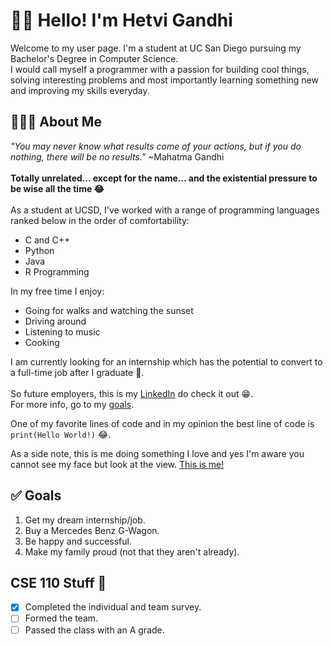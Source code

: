 # 👋🏻 Hello! I'm Hetvi Gandhi<br/>

Welcome to my user page. I'm a student at UC San Diego pursuing my Bachelor's Degree in Computer Science.<br/>
I would call myself a programmer with a passion for building cool things, solving interesting problems and most importantly learning something new and improving my skills everyday.<br/>

## 👩🏻‍💻 About Me<br/>

*"You may never know what results come of your actions, but if you do nothing, there will be no results."* ~Mahatma Gandhi<br/>
<br/>
**Totally unrelated… except for the name… and the existential pressure to be wise all the time 😂**<br/>
<br/>
As a student at UCSD, I've worked with a range of programming languages ranked below in the order of comfortability:
- C and C++
- Python
- Java
- R Programming

In my free time I enjoy:
- Going for walks and watching the sunset
- Driving around
- Listening to music
- Cooking

I am currently looking for an internship which has the potential to convert to a full-time job after I graduate 🤞.<br/>
<br/>
So future employers, this is my [LinkedIn](https://www.linkedin.com/in/hetvi-gandhi-79b264324) do check it out 😁.<br/>
For more info, go to my [goals](#goals).<br/>

One of my favorite lines of code and in my opinion the best line of code is `print(Hello World!)` 😂.

As a side note, this is me doing something I love and yes I'm aware you cannot see my face but look at the view. [This is me!](thisisme.png)

## ✅ Goals<br/>

1. Get my dream internship/job.
2. Buy a Mercedes Benz G-Wagon.
3. Be happy and successful.
4. Make my family proud (not that they aren't already).

## CSE 110 Stuff 🤪<br/>
- [x] Completed the individual and team survey.
- [ ] Formed the team.
- [ ] Passed the class with an A grade.
